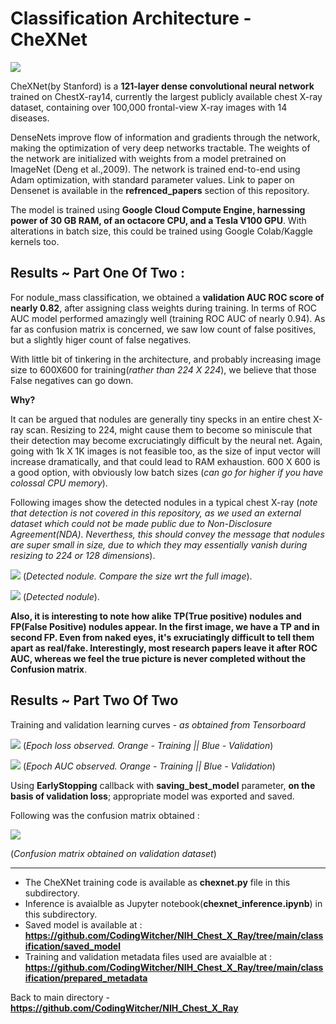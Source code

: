 # Classification Architecture - CheXNet
![](https://github.com/CodingWitcher/NIH_Chest_X_Ray/blob/main/images_for_readme/xray%20heatmap.webp)

CheXNet(by Stanford) is a **121-layer dense convolutional neural network** trained on ChestX-ray14, currently the largest publicly available chest X-ray dataset, containing over 100,000 frontal-view X-ray images with 14 diseases. 

DenseNets improve flow of information and gradients through the network, making the optimization of very deep networks tractable. The weights of the network are initialized with weights from a model pretrained on ImageNet (Deng et al.,2009). The network is trained end-to-end using Adam optimization, with standard parameter values. Link to paper on Densenet is available in the **refrenced_papers** section of this repository.

The model is trained using **Google Cloud Compute Engine, harnessing power of 30 GB RAM, of an octacore CPU, and a Tesla V100 GPU**. With alterations in batch size, this could be trained using Google Colab/Kaggle kernels too.

## Results ~ Part One Of Two : 

For nodule_mass classification, we obtained a **validation AUC ROC score of nearly 0.82**, after assigning class weights during training. In terms of ROC AUC model performed amazingly well (training ROC AUC of nearly 0.94). As far as confusion matrix is concerned, we saw low count of false positives, but a slightly higer count of false negatives. 

With little bit of tinkering in the architecture, and probably increasing image size to 600X600 for training(*rather than 224 X 224*), we believe that those False negatives can go down. 

**Why?** 

It can be argued that nodules are generally tiny specks in an entire chest X-ray scan. Resizing to 224, might cause them to become so miniscule that their detection may become excruciatingly difficult by the neural net. Again, going with 1k X 1K images is not feasible too, as the size of input vector will increase dramatically, and that could lead to RAM exhaustion. 600 X 600 is a good option, with obviously low batch sizes (*can go for higher if you have colossal CPU memory*). 

Following images show the detected nodules in a typical chest X-ray (*note that detection is not covered in this repository, as we used an external dataset which could not be made public due to Non-Disclosure Agreement(NDA). Neverthess, this should convey the message that nodules are super small in size, due to which they may essentially vanish during resizing to 224 or 128 dimensions*).

![](https://github.com/CodingWitcher/NIH_Chest_X_Ray/blob/main/images_for_readme/nodule_1)
(*Detected nodule. Compare the size wrt the full image*).

![](https://github.com/CodingWitcher/NIH_Chest_X_Ray/blob/main/images_for_readme/nodule_2)
(*Detected nodule*).

**Also, it is interesting to note how alike TP(True positive) nodules and FP(False Positive) nodules appear. In the first image, we have a TP and in second FP. Even from naked eyes, it's exruciatingly difficult to tell them apart as real/fake. Interestingly, most research papers leave it after ROC AUC, whereas we feel the true picture is never completed without the Confusion matrix**.

## Results ~ Part Two Of Two

Training and validation learning curves - *as obtained from Tensorboard*

![](https://github.com/CodingWitcher/NIH_Chest_X_Ray/blob/main/images_for_readme/epoch_loss.png)
(*Epoch loss observed. Orange - Training || Blue - Validation*)

![](https://github.com/CodingWitcher/NIH_Chest_X_Ray/blob/main/images_for_readme/epoch_auc.png)
(*Epoch AUC observed. Orange - Training || Blue - Validation*)

Using **EarlyStopping** callback with **saving_best_model** parameter, **on the basis of validation loss**; appropriate model was exported and saved.

Following was the confusion matrix obtained : 

![](https://github.com/CodingWitcher/NIH_Chest_X_Ray/blob/main/images_for_readme/cm.png)

(*Confusion matrix obtained on validation dataset*)

-----------------------------------------------------------------------------------------------------------------------------------------------------
* The CheXNet training code is available as **chexnet.py** file in this subdirectory.
* Inference is avaialble as Jupyter notebook(**chexnet_inference.ipynb**) in this subdirectory.
* Saved model is available at : **https://github.com/CodingWitcher/NIH_Chest_X_Ray/tree/main/classification/saved_model**
* Training and validation metadata files used are avaialble at : **https://github.com/CodingWitcher/NIH_Chest_X_Ray/tree/main/classification/prepared_metadata**

Back to main directory - **https://github.com/CodingWitcher/NIH_Chest_X_Ray**
